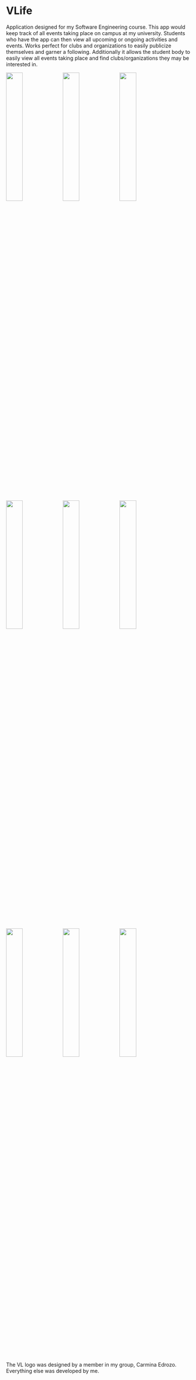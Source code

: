 # VLife
Application designed for my Software Engineering course. 
This app would keep track of all events taking place on campus at my university. Students who have the app can then view all upcoming or ongoing activities and events. Works perfect for clubs and organizations to easily publicize themselves and garner a following. Additionally it allows the student body to easily view all events taking place and find clubs/organizations they may be interested in.

<img src="https://drive.google.com/uc?id=0B3lHiqMmMoQRMllzSWc1YjNCSXM" width="30%"></img> <img src="https://drive.google.com/uc?id=0B3lHiqMmMoQRdmNJV0VZMFpzQzg" width="30%"></img> <img src="https://drive.google.com/uc?id=0B3lHiqMmMoQRRlJDaDVpa0dsRTQ" width="30%"></img> <img src="https://drive.google.com/uc?id=0B3lHiqMmMoQRSVJxNDRtbktOYzA" width="30%"></img> <img src="https://drive.google.com/uc?id=0B3lHiqMmMoQRcWdVQTZfYXdKcnc" width="30%"></img> <img src="https://drive.google.com/uc?id=0B3lHiqMmMoQRLVNFYktMaU0wck0" width="30%"></img> <img src="https://drive.google.com/uc?id=0B3lHiqMmMoQRd0ZTdXNvQnZuZTA" width="30%"></img> <img src="https://drive.google.com/uc?id=0B3lHiqMmMoQRLUE4RWxmdzNoLWs" width="30%"></img> <img src="https://drive.google.com/uc?id=0B3lHiqMmMoQRTDEwZmtXY3R5Ync" width="30%"></img>

The VL logo was designed by a member in my group, Carmina Edrozo. Everything else was developed by me.

